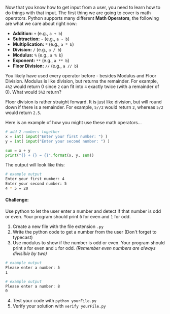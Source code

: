 Now that you know how to get input from a user, you need to learn how to do things with that input. The first thing we are going to cover is math operators. Python supports many different **Math Operators**, the following are what we care about right now:

- **Addition:** `+` (e.g., `a + b`)
- **Subtraction:** `-` (e.g., `a - b`)
- **Multiplication:** `*` (e.g., `a * b`)
- **Division:** `/` (e.g., `a / b`)
- **Modulus:** `%` (e.g., `a % b`)
- **Exponent:** `**` (e.g., `a ** b`)
- **Floor Division:** `//` (e.g., `a // b`)

You likely have used every operator before - besides Modulus and Floor Division. Modulus is like division, but returns the remainder. For example, `4%2` would return 0 since `2` can fit into `4` exactly twice (with a remainder of 0). What would `5%2` return? 

Floor division is rather straight forward. It is just like division, but will round down if there is a remainder. For example, `5//2` would return `2`, whereas `5/2` would return `2.5`. 

Here is an example of how you might use these math operators...
```python
# add 2 numbers together
x = int( input("Enter your first number: ") )
y = int( input("Enter your second number: ") )

sum = x + y
print("{} + {} = {}".format(x, y, sum))
```

The output will look like this:
```bash
# example output
Enter your first number: 4
Enter your second number: 5
4 * 5 = 20
```

#### Challenge:
Use python to let the user enter a number and detect if that number is odd or even. Your program should print `0` for even and `1` for odd.

1. Create a new file with the file extension `.py`
2. Write the python code to get a number from the user (Don't forget to typecast)
3. Use modulus to show if the number is odd or even. Your program should print `0` for even and `1` for odd. *(Remember even numbers are always divisible by two)*
```bash
# example output
Please enter a number: 5
1
```

```bash
# example output
Please enter a number: 8
0
```
4. Test your code with `python yourFile.py`
5. Verify your solution with `verify yourFile.py`
